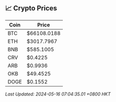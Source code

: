 ## 📈 Crypto Prices

| Coin | Price |
| ---- | ----- |
| BTC | $66108.0188 |
| ETH | $3017.7967 |
| BNB | $585.1005 |
| CRV | $0.4225 |
| ARB | $0.9936 |
| OKB | $49.4525 |
| DOGE | $0.1552 |

_Last Updated: 2024-05-16 07:04:35.01 +0800 HKT_